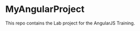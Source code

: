 MyAngularProject
=================

This repo  contains the Lab project for the AngularJS Training.
